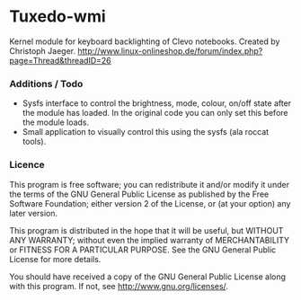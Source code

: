 # Tuxedo-wmi

Kernel module for keyboard backlighting of Clevo notebooks.
Created by Christoph Jaeger.
http://www.linux-onlineshop.de/forum/index.php?page=Thread&threadID=26

### Additions / Todo
* Sysfs interface to control the brightness, mode, colour,
  on/off state after the module has loaded.
  In the original code you can only set this before the module loads.
* Small application to visually control this using the sysfs (ala roccat tools).

### Licence
This program is free software;  you can redistribute it and/or modify
it under the terms of the  GNU General Public License as published by
the Free Software Foundation; either version 2 of the License, or (at
your option) any later version.

This program is  distributed in the hope that it  will be useful, but
WITHOUT  ANY   WARRANTY;  without   even  the  implied   warranty  of
MERCHANTABILITY  or FITNESS FOR  A PARTICULAR  PURPOSE.  See  the GNU
General Public License for more details.

You should  have received  a copy of  the GNU General  Public License
along with this program. If not, see <http://www.gnu.org/licenses/>.
